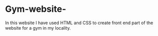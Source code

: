 # Gym-website-
In this website I have used HTML and CSS to create front end part of the website for a gym in my locality.

